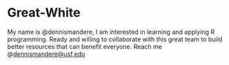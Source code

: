 # Great-White
My name is @dennismandere,
I am interested in learning and applying R programming.
Ready and willing to collaborate with this great team to build better resources that can benefit everyone.
Reach me @dennismandere@usf.edu
